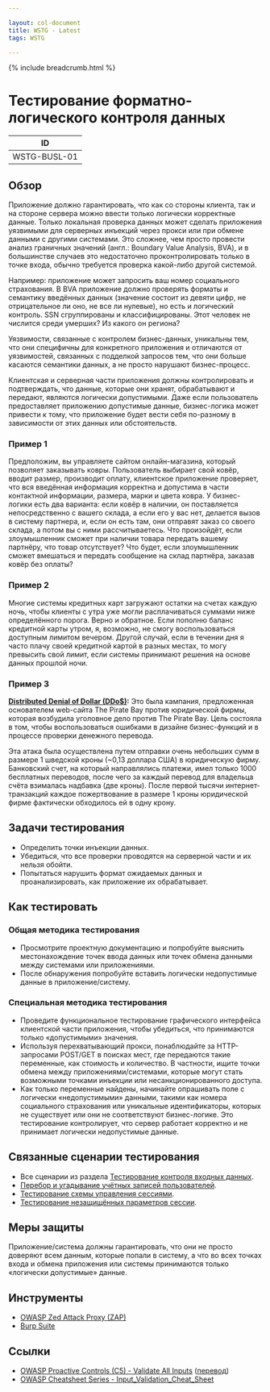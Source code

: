 ```yaml
---

layout: col-document
title: WSTG - Latest
tags: WSTG

---
```


{% include breadcrumb.html %}
# Тестирование форматно-логического контроля данных

|ID          |
|------------|
|WSTG-BUSL-01|

## Обзор

Приложение должно гарантировать, что как со стороны клиента, так и на стороне сервера можно ввести только логически корректные данные. Только локальная проверка данных может сделать приложения уязвимыми для серверных инъекций через прокси или при обмене данными с другими системами. Это сложнее, чем просто провести анализ граничных значений (англ.: Boundary Value Analysis, BVA), и в большинстве случаев это недостаточно проконтролировать только в точке входа, обычно требуется проверка какой-либо другой системой.

Например: приложение может запросить ваш номер социального страхования. В BVA приложение должно проверять форматы и семантику введённых данных (значение состоит из девяти цифр, не отрицательное ли оно, не все ли нулевые), но есть и логический контроль. SSN сгруппированы и классифицированы. Этот человек не числится среди умерших? Из какого он региона?

Уязвимости, связанные с контролем бизнес-данных, уникальны тем, что они специфичны для конкретного приложения и отличаются от уязвимостей, связанных с подделкой запросов тем, что они больше касаются семантики данных, а не просто нарушают бизнес-процесс.

Клиентская и серверная части приложения должны контролировать и подтверждать, что данные, которые они хранят, обрабатывают и передают, являются логически допустимыми. Даже если пользователь предоставляет приложению допустимые данные, бизнес-логика может привести к тому, что приложение будет вести себя по-разному в зависимости от этих данных или обстоятельств.

### Пример 1

Предположим, вы управляете сайтом онлайн-магазина, который позволяет заказывать ковры. Пользователь выбирает свой ковёр, вводит размер, производит оплату, клиентское приложение проверяет, что вся введённая информация корректна и допустима в части контактной информации, размера, марки и цвета ковра. У бизнес-логики есть два варианта: если ковёр в наличии, он поставляется непосредственно с вашего склада, а если его у вас нет, делается вызов в систему партнера, и, если он есть там, они отправят заказ со своего склада, а потом вы с ними рассчитываетесь. Что произойдёт, если злоумышленник сможет при наличии товара передать вашему партнёру, что товар отсутствует? Что будет, если злоумышленник сможет вмешаться и передать сообщение на склад партнёра, заказав ковёр без оплаты?

### Пример 2

Многие системы кредитных карт загружают остатки на счетах каждую ночь, чтобы клиенты с утра уже могли расплачиваться суммами ниже определённого порога. Верно и обратное. Если пополню баланс кредитной карты утром, я, возможно, не смогу воспользоваться доступным лимитом вечером. Другой случай, если в течении дня я часто плачу своей кредитной картой в разных местах, то могу превысить свой лимит, если системы принимают решения на основе данных прошлой ночи.

### Пример 3

**[Distributed Denial of Dollar (DDo$)](https://news.hitb.org/content/pirate-bay-proposes-distributed-denial-dollars-attack-ddo):**
Это была кампания, предложенная основателем web-сайта The Pirate Bay против юридической фирмы, которая возбудила уголовное дело против The Pirate Bay. Цель состояла в том, чтобы воспользоваться ошибками в дизайне бизнес-функций и в процессе проверки денежного перевода.

Эта атака была осуществлена путем отправки очень небольших сумм в размере 1 шведской кроны (~0,13 доллара США) в юридическую фирму.
Банковский счет, на который направлялись платежи, имел только 1000 бесплатных переводов, после чего за каждый перевод для владельца счёта взималась надбавка (две кроны). После первой тысячи интернет-транзакций каждое пожертвование в размере 1 кроны юридической фирме фактически обходилось ей в одну крону.

## Задачи тестирования

- Определить точки инъекции данных.
- Убедиться, что все проверки проводятся на серверной части и их нельзя обойти.
- Попытаться нарушить формат ожидаемых данных и проанализировать, как приложение их обрабатывает.

## Как тестировать

### Общая методика тестирования

- Просмотрите проектную документацию и попробуйте выяснить местонахождение точек ввода данных или точек обмена данными между системами или приложениями.
- После обнаружения попробуйте вставить логически недопустимые данные в приложение/систему.

### Специальная методика тестирования

- Проведите функциональное тестирование графического интерфейса клиентской части приложения, чтобы убедиться, что принимаются только «допустимыми» значения.
- Используя перехватывающий прокси, понаблюдайте за HTTP-запросами POST/GET в поисках мест, где передаются такие переменные, как стоимость и количество. В частности, ищите точки обмена между приложениями/системами, которые могут стать возможными точками инъекции или несанкционированного доступа.
- Как только переменные найдены, начинайте опрашивать поле с логически «недопустимыми» данными, такими как номера социального страхования или уникальные идентификаторы, которых не существует или они не соответствуют бизнес-логике. Это тестирование контролирует, что сервер работает корректно и не принимает логически недопустимые данные.

## Связанные сценарии тестирования

- Все сценарии из раздела [Тестирование контроля входных данных](../07-Input_Validation_Testing/README.md).
- [Перебор и угадывание учётных записей пользователей](../03-Identity_Management_Testing/04-Testing_for_Account_Enumeration_and_Guessable_User_Account.md).
- [Тестирование схемы управления сессиями](../06-Session_Management_Testing/01-Testing_for_Session_Management_Schema.md).
- [Тестирование незащищённых параметров сессии](../06-Session_Management_Testing/04-Testing_for_Exposed_Session_Variables.md).

## Меры защиты

Приложение/система должны гарантировать, что они не просто доверяют всем данным, которые попали в систему, а что во всех точках входа и обмена приложения или системы принимаются только «логически допустимые» данные.

## Инструменты

- [OWASP Zed Attack Proxy (ZAP)](https://www.zaproxy.org)
- [Burp Suite](https://portswigger.net/burp)

## Ссылки

- [OWASP Proactive Controls (C5) - Validate All Inputs](https://owasp.org/www-project-proactive-controls/v3/en/c5-validate-inputs) ([перевод](https://github.com/OWASP/www-project-proactive-controls/blob/master/v3/Owasp-top-10-proactive-controls-2018-russian.pdf))
- [OWASP Cheatsheet Series - Input_Validation_Cheat_Sheet](https://cheatsheetseries.owasp.org/cheatsheets/Input_Validation_Cheat_Sheet.html)
